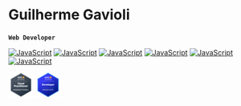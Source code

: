 # Guilherme Gavioli
**` Web Developer `**


[![JavaScript](https://img.shields.io/badge/JavaScript-yellow.svg?style=for-readme)](https://www.javascript.com/)  [![JavaScript](https://img.shields.io/badge/AWS-ff9900)](https://www.aws.com/)  [![JavaScript](https://img.shields.io/badge/Nodejs-6cc24a)](https://www.aws.com/)  [![JavaScript](https://img.shields.io/badge/Docker-0db7ed)](https://www.aws.com/)  [![JavaScript](https://img.shields.io/badge/HTML-e34c26)](https://www.aws.com/)   [![JavaScript](https://img.shields.io/badge/ReactJS-61DBFB)](https://www.aws.com/) 
    
![AWS Badge](rpractioner.png)
![AWS Badge](rdeveloper.png)
